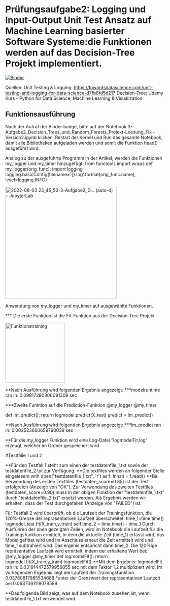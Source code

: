 # Prüfungsaufgabe2: Logging und Input-Output Unit Test Ansatz auf Machine Learning basierter Software Systeme:die Funktionen werden auf das Decision-Tree Projekt implementiert.



[![Binder](https://mybinder.org/badge_logo.svg)](https://mybinder.org/v2/gh/dimoua/Angleichung_Pruefungsaufgabe2.git/HEAD)

Quellen: Unit Testing & Logging: https://towardsdatascience.com/unit-testing-and-logging-for-data-science-d7fb8fd5d217 Decision-Tree: Udemy Kurs - Python für Data Science, Machine Learning & Visualization

## Funktionsausführung
Nach der Aufruf der Binder badge, bitte auf der Notebook 3-Aufgabe2_Decision_Trees_und_Random_Forests_Projekt-Loesung_Fix - Version2.ipynb klicken. Restart der Kernel und Run das gesamte Notebook, damit alle Bibliotheken aufgeladen werden und somit die Funktion head() ausgeführt wird.

Analog zu der ausgeführte Programm in der Artikel, werden die Funktionen my_logger und my_timer hinzugefügt: from functools import wraps def my_logger(orig_func): import logging logging.basicConfig(filename='{}.log'.format(orig_func.name), level=logging.INFO)

<img width="351" alt="2022-08-03 23_45_53-3-Aufgabe2_D… (auto-d) - JupyterLab" src="https://user-images.githubusercontent.com/62958158/182718616-1369bc6d-33a7-4db9-bf3b-0ad719c7acf5.png">


Anwendung von my_logger und my_timer auf ausgewählte Funktionen.

*** Die erste Funktion ist die Fit-Funktion aus der Decision-Tree Projekt

<img width="188" alt="Funktionstraining" src="https://user-images.githubusercontent.com/62958158/182722347-e6ec9b33-32a0-469b-b14f-ef7cc7a862cf.png">

**Nach Ausführung wird folgenden Ergebnis angezeigt: ***modelruntime ran in: 0.09817290306091309 sec


***Zweite Funktion auf die Prediction-Funktion @my_logger @my_timer

def lm_predict(): return logmodel.predict(X_test) predict = lm_predict()

**Nach Ausführung wird folgenden Ergebnis angezeigt: ***lm_predict ran in: 0.002523660659790039 sec

**Für die my_logger Funktion wird eine Log-Datei "logmodelFit.log" erzeugt, welcher im Ordner gespeichert wird

#Testfälle 1 und 2

**Für den Testfall 1 steht zum einen der testdatenfile_1.txt sowie der testdatenfile_2.txt zur Verfügung. **Die textfiles werden an folgender Stelle eingelesem with open("testdatenfile_1.txt", 'r') as f: Inhalt = f.read() **Bei Verwendung des ersten Textfiles (testdaten_score=0.85) ist der Test erfolgreich (Anzeige von "OK"). Zur Verwendung des zweiten Testfiles (testdaten_score=0.90) muss in der obigen Funktion der "testdatenfile_1.txt" durch "testdatenfile_2.txt" ersetzt werden. Als Ergebnis werden wir erhalten, dass der Test durchgefallen (Anzeige von "FAILED") ist.

Für Testfall 2 wird überprüft, ob die Laufzeit der Trainingsfunktion, die 120%-Grenze der repräsentativen Laufzeit überschreitet. time_1=time.time() logmodel_test.fit(X_train,y_train) self.time_2 = time.time() - time_1 Durch Ausführen der oben gezeigten Zeilen, wird im Notebook die Laufzeit für die Trainingsfunktion ermittelt, in dem die aktuelle Zeit (time_1) erfasst wird, das Model gefittet wird und im Anschluss erneut die Zeit ermittelt wird und time_1 subtrahiert wird. Das ergenis entspricht dann time_2. Die 120%ige repräsentative Laufzeit wird ermittelt, indem der erhaltene Wert bei: @my_logger @my_timer def logmodelFit(): return logmodel.fit(X_train,y_train) logmodelFit() **Mit dem Ergebnis: logmodelFit ran in: 0.031914472579956055 sec mit dem Faktor 1,2 multipliziert wird. Im vorliegenden Ergebnis liegt die Laufzeit der Trainingsfunktion 0.03780817985534668 *unter der Grenzwert der repräsentativen Lautzeit bei 0.0637061119079589

**Das folgende Bild zeigt, was auf dem Notebook zusehen ist, wenn testdatenfile_1.txt verwendet wird:
